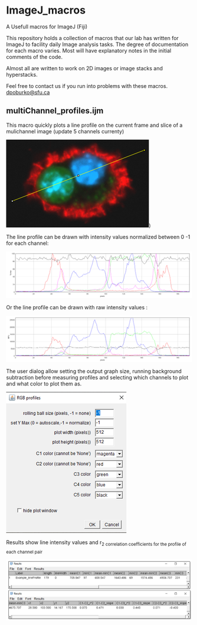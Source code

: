 # ImageJ_macros
A Usefull macros for ImageJ (Fiji)

This repository holds a collection of macros that our lab has written for ImageJ to facility daily Image analysis tasks. The degree of documentation for each macro varies. Most will have explanatory notes in the initial comments of the code. 

Almost all are written to work on 2D images or image stacks and hyperstacks. 

Feel free to contact us if you run into problems with these macros. dpoburko@sfu.ca

## multiChannel_profiles.ijm

This macro quickly plots a line profile on the current frame and slice of a mulichannel image (update 5 channels currenty)

![Multi-channel image of a cell labelled for its membrane, nucelus and phagocytosed cells with a line drawn across it ](https://github.com/dpoburko/ImageJ_macros/blob/master/images/multiChannel_profiles_Example-rotated.png))


The line profile can be drawn with intensity values normalized between 0 -1 for each channel: 

![Resulting line profile where each channel is shown normalized from min to max as 0 to 1](https://github.com/dpoburko/ImageJ_macros/blob/master/images/multiChannel_profiles_Example-plot_norm.png)

Or the line profile can be drawn with raw intensity values : 

![Resulting line profiled with raw values](https://github.com/dpoburko/ImageJ_macros/blob/master/images/multiChannel_profiles_Example-plot_raw.png)

The user dialog allow setting the output graph size, running background subtraction before measuring profiles and selecting which channels to plot and what color to plot them as. 

![User dialog for multiChannel_profiles.ijm](https://github.com/dpoburko/ImageJ_macros/blob/master/images/multiChannel_profiles_Example-dialog.png)

Results show line intensity values and r<sub>2</sup> correlation coefficients for the profile of each channel pair

![Example of output results](https://github.com/dpoburko/ImageJ_macros/blob/master/images/multiChannel_profiles_Example-Results66pct.png)

